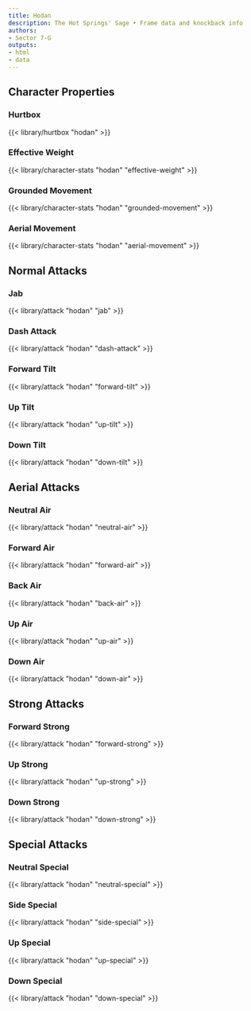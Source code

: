 ```yaml
---
title: Hodan
description: The Hot Springs' Sage • Frame data and knockback info
authors:
- Sector 7-G
outputs:
- html
- data
---
```


## Character Properties
### Hurtbox
{{< library/hurtbox "hodan" >}}
### Effective Weight
{{< library/character-stats "hodan" "effective-weight" >}}
### Grounded Movement
{{< library/character-stats "hodan" "grounded-movement" >}}
### Aerial Movement
{{< library/character-stats "hodan" "aerial-movement" >}}

## Normal Attacks
### Jab
{{< library/attack "hodan" "jab" >}}
### Dash Attack
{{< library/attack "hodan" "dash-attack" >}}
### Forward Tilt
{{< library/attack "hodan" "forward-tilt" >}}
### Up Tilt
{{< library/attack "hodan" "up-tilt" >}}
### Down Tilt
{{< library/attack "hodan" "down-tilt" >}}

## Aerial Attacks
### Neutral Air
{{< library/attack "hodan" "neutral-air" >}}
### Forward Air
{{< library/attack "hodan" "forward-air" >}}
### Back Air
{{< library/attack "hodan" "back-air" >}}
### Up Air
{{< library/attack "hodan" "up-air" >}}
### Down Air
{{< library/attack "hodan" "down-air" >}}

## Strong Attacks
### Forward Strong
{{< library/attack "hodan" "forward-strong" >}}
### Up Strong
{{< library/attack "hodan" "up-strong" >}}
### Down Strong
{{< library/attack "hodan" "down-strong" >}}

## Special Attacks
### Neutral Special
{{< library/attack "hodan" "neutral-special" >}}
### Side Special
{{< library/attack "hodan" "side-special" >}}
### Up Special
{{< library/attack "hodan" "up-special" >}}
### Down Special
{{< library/attack "hodan" "down-special" >}}
